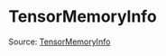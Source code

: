# TensorMemoryInfo

Source: [TensorMemoryInfo](../../../csrc/device_lower/analysis/tensor_memory.h#L167)
